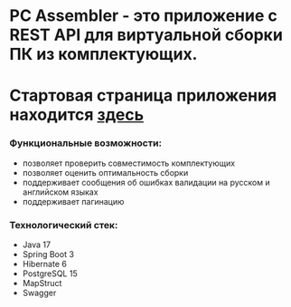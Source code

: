 # PC Assembler - это приложение с REST API для виртуальной сборки ПК из комплектующих.
# Стартовая страница приложения находится [здесь](http://localhost:8080/swagger-ui/index.html#/)

### Функциональные возможности:
* позволяет проверить совместимость комплектующих
* позволяет оценить оптимальность сборки
* поддерживает сообщения об ошибках валидации на русском и английском языках
* поддерживает пагинацию

### Технологический стек:
* Java 17
* Spring Boot 3
* Hibernate 6
* PostgreSQL 15
* MapStruct
* Swagger

